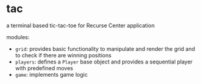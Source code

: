 # tac

a terminal based tic-tac-toe for Recurse Center application

modules:
- `grid`: provides basic functionality to manipulate and render the grid and to check if there are winning positions
- `players`: defines a `Player` base object and provides a sequential player with predefined moves
- `game`: implements game logic